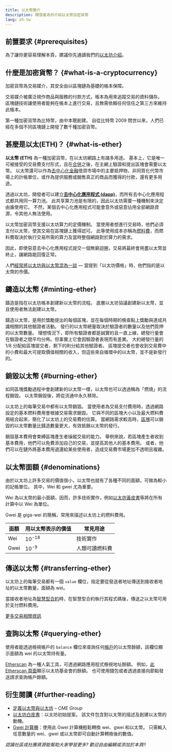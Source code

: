 ```yaml
---
title: 以太幣簡介
description: 開發者為你介紹以太幣加密貨幣
lang: zh-tw
---
```


## 前置要求 \{#prerequisites}

為了讓你更容易理解本頁，建議你先通讀我們的[以太坊介紹](/developers/docs/intro-to-ethereum/)。

## 什麼是加密貨幣？ \{#what-is-a-cryptocurrency}

加密貨幣為交易媒介，其安全由以區塊鏈為基礎的帳本保障。

交易媒介被廣泛視作商品與服務的付款方式，帳本為用來追蹤交易的資料儲存。 區塊鏈技術讓使用者能夠在帳本上進行交易，且無需依賴任何信任之第三方來維持此帳本。

第一種加密貨幣為比特幣，由中本聰創建。 自從比特幣 2009 問世以來，人們已經在多個不同區塊鏈上開發了數千種加密貨幣。

## 甚麼是以太(ETH)？ \{#what-is-ether}

**以太幣 (ETH)** 為一種加密貨幣，在以太坊網路上有諸多用途。 基本上，它是唯一可被接受的交易費支付形式，且在[合併](/roadmap/merge)之後，在主網上驗證和提出區塊會需要以太幣。 以太幣還可以作為[去中心化金融](/defi)借貸市場中的主要抵押物，非同質化代幣市場上的計帳單位，或作為提供服務或銷售真正的商品而獲得的付款，還有更多用途。

透過以太坊，開發者可以建立[**去中心化應用程式 (dapp)**](/developers/docs/dapps)，而所有去中心化應用程式都共用同一算力池。 此共享算力池是有限的，因此以太坊需要一種機制來決定由誰使用它。 不然，某個去中心化應用程式可能會意外或惡意佔用全部網路資源，令其他人無法使用。

以太幣加密貨幣支援以太坊算力的定價機制。 當使用者想進行交易時，他們必須支付以太幣，使其交易在區塊鏈上獲得認可。 此等使用成本亦稱為[燃料費](/developers/docs/gas/)，而燃料費取決於執行交易所需的算力及當時整個網路對於算力的需求。

因此，即使惡意去中心化應用程式提交一個無窮迴圈，交易將最終會用盡以太幣並終止，讓網路能回復正常。

人們[經常將以太坊與以太幣](https://www.reuters.com/article/us-crypto-currencies-lending-insight-idUSKBN25M0GP#:~:text=price%20of%20ethereum)[](https://abcnews.go.com/Business/bitcoin-slumps-week-low-amid-renewed-worries-chinese/story?id=78399845#:~:text=cryptocurrencies%20including%20ethereum)[混為一談](https://www.cnn.com/2021/03/14/tech/nft-art-buying/index.html#:~:text=price%20of%20ethereum) — 當提到「以太坊價格」時，他們指的是以太幣的市價。

## 鑄造以太幣 \{#minting-ether}

鑄造是指在以太坊帳本創建新以太幣的流程。 底層以太坊協議創建新以太幣，並且使用者無法創建以太幣。

鑄造以太幣，是用於獎勵提出的每個區塊，並在每個時期的檢查點上獎勵與達成共識相關的其他驗證者活動。 發行的以太幣總量取決於驗證者的數量以及他們質押的以太幣數量。 理想情況下，即所有驗證者都是誠實的且一直上線，總發行量會在驗證者之間平均分佈。但事實上它會因驗證者表現而有差異。 大約總發行量的 1/8 分配給區塊提交者，剩下的則分給其他驗證者。 區塊提交者也會收到交易費中的小費和最大可提取價值相關的收入，但這些來自循環中的以太幣，並不是新發行的。

## 銷毀以太幣 \{#burning-ether}

如同區塊獎勵過程中會創建新的以太幣一樣，以太幣也可以透過稱為「燃燒」的流程銷毀。 以太幣銷毀後，將從流通中永久移除。

以太坊上的每筆交易中都有以太幣銷毀。 當使用者為交易支付費用時，透過網路設定的基本燃料費用會根據交易需求銷毀。 它與不同的區塊大小以及最大燃料費用結合起來，簡化了以太坊上的交易費的估算。 當網路需求較高時，[區塊](https://etherscan.io/block/12965263)可以銷毀的以太幣數量比鑄造數量更大，有效抵銷以太幣的發行。

銷毀基本費用會束縛區塊產生者操縱交易的能力。 舉例來說，若區塊產生者收到基本費用，他們可以免費添加自己的交易，並提高其他人的基本費用。 或者，他們可以在鏈外將基本費用退還給某些使用者，造成交易費市場更加不透明且複雜。

## 以太幣面額 \{#denominations}

由於以太坊上許多交易的價值很小，以太幣也就有了各種不同的面額，可做為較小的記帳單位。 其中，Wei 和 gwei 尤為重要。

Wei 為以太幣的最小面額，因而，許多技術實作，例如[以太坊黃皮書](https://ethereum.github.io/yellowpaper/paper.pdf)等將在所有計算中以 Wei 為單位。

Gwei 是 giga-wei 的簡稱，常用來描述以太坊上的燃料費用。

| 面額   | 用以太幣表示的價值        | 常見用途    |
| ---- | ---------------- | ------- |
| Wei  | 10<sup>-18</sup> | 技術實作    |
| Gwei | 10<sup>-9</sup>  | 人類可讀燃料費 |

## 傳送以太幣 \{#transferring-ether}

以太坊上的每筆交易都有一個 `value` 欄位，指定要從發送者地址傳送到接收者地址的以太幣數量，面額為 wei。

當接收者地址為[智慧型合約](/developers/docs/smart-contracts/)時，在智慧型合約執行其程式碼後，傳送之以太幣可用於支付燃料費用。

[更多交易相關資訊](/developers/docs/transactions/)

## 查詢以太幣 \{#querying-ether}

使用者能透過檢視帳戶的 `balance` 欄位來查詢任何[帳戶](/developers/docs/accounts/)的以太幣餘額，該欄位顯示面額為 wei 的以太幣持有量。

[Etherscan](https://etherscan.io) 為一種人氣工具，可透過網路應用程式檢視地址餘額。 例如，[此 Etherscan 頁面](https://etherscan.io/address/0xde0b295669a9fd93d5f28d9ec85e40f4cb697bae)顯示以太坊基金會的餘額。 也可使用錢包或者透過直接向節點發送請求查詢帳戶餘額。

## 衍生閱讀 \{#further-reading}

- [定義以太幣與以太坊](https://www.cmegroup.com/education/courses/introduction-to-ether/defining-ether-and-ethereum.html) – _CME Group_
- [以太坊白皮書](/whitepaper/)：以太坊初始提案。 該文件包含對以太幣的描述及創建以太幣的動機。
- [Gwei 計算機](https://www.alchemy.com/gwei-calculator)：使用此 Gwei 計算機輕鬆轉換 wei、gwei 和以太幣。 只需輸入任意數量的 wei、gwei 或以太幣即可自動計算轉換後的數值。

_認識社區或社團資源能幫助大家學習更多? 歡迎自由編輯或添加於本頁!!_
